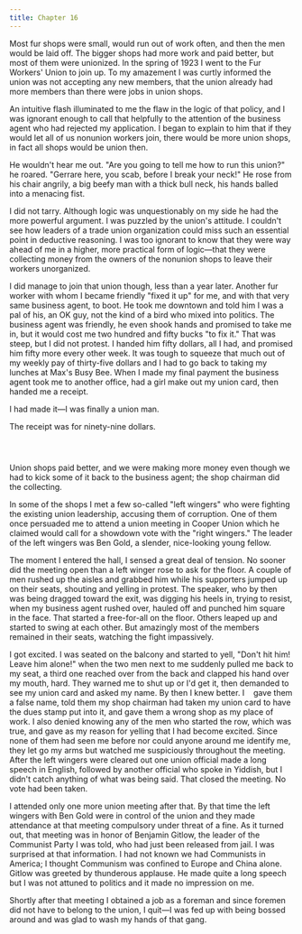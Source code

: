 ```yaml
---
title: Chapter 16
---
```


Most fur shops were small, would run out of work often, and then the men would be laid off. The bigger shops had more work and paid better, but most of them were unionized. In the spring of 1923 I went to the Fur Workers' Union to join up. To my amazement I was curtly informed the union was not accepting any new members, that the union already had more members than there were jobs in union shops.

An intuitive flash illuminated to me the flaw in the logic of that policy, and I was ignorant enough to call that helpfully to the attention of the business agent who had rejected my application. I began to explain to him that if they would let all of us nonunion workers join, there would be more union shops, in fact all shops would be union then.

He wouldn't hear me out. "Are you going to tell me how to run this union?" he roared. "Gerrare here, you scab, before I break your neck!" He rose from his chair angrily, a big beefy man with a thick bull neck, his hands balled into a menacing fist.

I did not tarry. Although logic was unquestionably on my side he had the more powerful argument. I was puzzled by the union's attitude. I couldn't see how leaders of a trade union organization could miss such an essential point in deductive reasoning. I was too ignorant to know that they were way ahead of me in a higher, more practical form of logic—that they were collecting money from the owners of the nonunion shops to leave their workers unorganized.

I did manage to join that union though, less than a year later. Another fur worker with whom I became friendly "fixed it up" for me, and with that very same business agent, to boot. He took me downtown and told him I was a pal of his, an OK guy, not the kind of a bird who mixed into politics. The business agent was friendly, he even shook hands and promised to take me in, but it would cost me two hundred and fifty bucks "to fix it." That was steep, but I did not protest. I handed him fifty dollars, all I had, and promised him fifty more every other week. It was tough to squeeze that much out of my weekly pay of thirty-five dollars and I had to go back to taking my lunches at Max's Busy Bee. When I made my final payment the business agent took me to another office, had a girl make out my union card, then handed me a receipt.

I had made it—I was finally a union man.

The receipt was for ninety-nine dollars.

<p style="margin-top:4em;"></p>

Union shops paid better, and we were making more money even though we had to kick some of it back to the business agent; the shop chairman did the collecting.

In some of the shops I met a few so-called "left wingers" who were fighting the existing union leadership, accusing them of corruption. One of them once persuaded me to attend a union meeting in Cooper Union which he claimed would call for a showdown vote with the "right wingers." The leader of the left wingers was Ben Gold, a slender, nice-looking young fellow.

The moment I entered the hall, I sensed a great deal of tension. No sooner did the meeting open than a left winger rose to ask for the floor. A couple of men rushed up the aisles and grabbed him while his supporters jumped up on their seats, shouting and yelling in protest. The speaker, who by then was being dragged toward the exit, was digging his heels in, trying to resist, when my business agent rushed over, hauled off and punched him square in the face. That started a free-for-all on the floor. Others leaped up and started to swing at each other. But amazingly most of the members remained in their seats, watching the fight impassively.

I got excited. I was seated on the balcony and started to yell, "Don't hit him! Leave him alone!" when the two men next to me suddenly pulled me back to my seat, a third one reached over from the back and clapped his hand over my mouth, hard. They warned me to shut up or I'd get it, then demanded to see my union card and asked my name. By then I knew better. I    gave them a false name, told them my shop chairman had taken my union card to have the dues stamp put into it, and gave them a wrong shop as my place of work. I also denied knowing any of the men who started the row, which was true, and gave as my reason for yelling that I had become excited. Since none of them had seen me before nor could anyone around me identify me, they let go my arms but watched me suspiciously throughout the meeting. After the left wingers were cleared out one union official made a long speech in English, followed by another official who spoke in Yiddish, but I didn't catch anything of what was being said. That closed the meeting. No vote had been taken.

I attended only one more union meeting after that. By that time the left wingers with Ben Gold were in control of the union and they made attendance at that meeting compulsory under threat of a fine. As it turned out, that meeting was in honor of Benjamin Gitlow, the leader of the Communist Party I was told, who had just been released from jail. I was surprised at that information. I had not known we had Communists in America; I thought Communism was confined to Europe and China alone. Gitlow was greeted by thunderous applause. He made quite a long speech but I was not attuned to politics and it made no impression on me.

Shortly after that meeting I obtained a job as a foreman and since foremen did not have to belong to the union, I quit—I was fed up with being bossed around and was glad to wash my hands of that gang.
